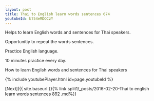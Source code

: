 ```yaml
---
layout: post
title: Thai to English learn words sentences 674 
youtubeId: b754eMDOCzY
---
```

 
 
Helps to learn English words and sentences for Thai speakers.

Opportunitiy to repeat the words sentences. 

Practice English language. 
 
10 minutes practice every day. 
 
How to learn English words and sentences for Thai speakers 
 
{% include youtubePlayer.html id=page.youtubeId %}
 
 
[Next]({{ site.baseurl }}{% link  split1/_posts/2016-02-20-Thai to english learn words sentences 892 .md%})
 
